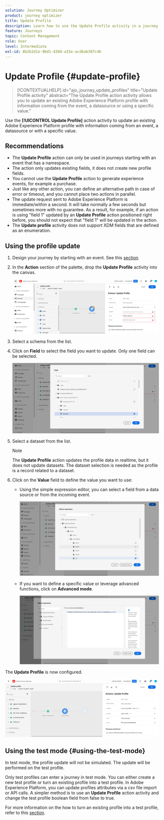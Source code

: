 ```yaml
---
solution: Journey Optimizer
product: journey optimizer
title: Update Profile
description: Learn how to use the Update Profile activity in a journey
feature: Journeys
topic: Content Management
role: User
level: Intermediate
exl-id: 8b2b2d1e-9bd1-439d-a15e-acdbab387c4b
---
```

# Update Profile {#update-profile}

>[!CONTEXTUALHELP]
>id="ajo_journey_update_profiles"
>title="Update Profile activity"
>abstract="The Update Profile action activity allows you to update an existing Adobe Experience Platform profile with information coming from the event, a datasource or using a specific value."

Use the **[!UICONTROL Update Profile]** action activity to update an existing Adobe Experience Platform profile with information coming from an event, a datasource or with a specific value.

## Recommendations

* The **Update Profile** action can only be used in journeys starting with an event that has a namespace.
* The action only updates existing fields, it does not create new profile fields.
* You cannot use the **Update Profile** action to generate experience events, for example a purchase.
* Just like any other action, you can define an alternative path in case of error or timeout, and you cannot place two actions in parallel.
* The update request sent to Adobe Experience Platform is immediate/within a second. It will take normally a few seconds but sometimes more with no guarantee. As a result, for example, if an action is using "field 1" updated by an **Update Profile** action positioned right before, you should not expect that "field 1" will be updated in the action.
* The **Update profile** activity does not support XDM fields that are defined as an enumeration.

## Using the profile update

1. Design your journey by starting with an event. See this [section](../building-journeys/journey.md).

1. In the **Action** section of the palette, drop the **Update Profile** activity into the canvas.

   ![](assets/profileupdate0.png)

1. Select a schema from the list.

1. Click on **Field** to select the field you want to update. Only one field can be selected.

   ![](assets/profileupdate2.png)

1. Select a dataset from the list. 

   >[!NOTE]
   >
   >The **Update Profile** action updates the profile data in realtime, but it does not update datasets. The dataset selection is needed as the profile is a record related to a dataset.

1. Click on the **Value** field to define the value you want to use:

   * Using the simple expression editor, you can select a field from a data source or from the incoming event.

      ![](assets/profileupdate4.png)

   * If you want to define a specific value or leverage advanced functions, click on **Advanced mode**.

      ![](assets/profileupdate3.png)

The **Update Profile** is now configured.

![](assets/profileupdate1.png)


## Using the test mode {#using-the-test-mode}

In test mode, the profile update will not be simulated. The update will be performed on the test profile. 

Only test profiles can enter a journey in test mode. You can either create a new test profile or turn an existing profile into a test profile. In Adobe Experience Platform, you can update profiles attributes via a csv file import or API calls. A simpler method is to use an **Update Profile** action activity and change the test profile boolean field from false to true.

For more information on the how to turn an existing profile into a test profile, refer to this [section](../segment/creating-test-profiles.md#create-test-profiles-csv).
